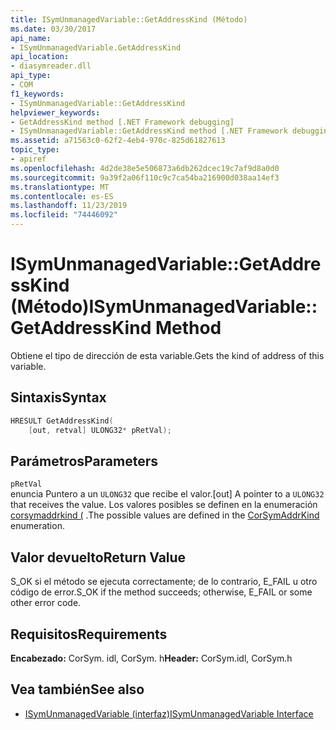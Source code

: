 ```yaml
---
title: ISymUnmanagedVariable::GetAddressKind (Método)
ms.date: 03/30/2017
api_name:
- ISymUnmanagedVariable.GetAddressKind
api_location:
- diasymreader.dll
api_type:
- COM
f1_keywords:
- ISymUnmanagedVariable::GetAddressKind
helpviewer_keywords:
- GetAddressKind method [.NET Framework debugging]
- ISymUnmanagedVariable::GetAddressKind method [.NET Framework debugging]
ms.assetid: a71563c0-62f2-4eb4-970c-825d61827613
topic_type:
- apiref
ms.openlocfilehash: 4d2de38e5e506873a6db262dcec19c7af9d8a0d0
ms.sourcegitcommit: 9a39f2a06f110c9c7ca54ba216900d038aa14ef3
ms.translationtype: MT
ms.contentlocale: es-ES
ms.lasthandoff: 11/23/2019
ms.locfileid: "74446092"
---
```

# <a name="isymunmanagedvariablegetaddresskind-method"></a><span data-ttu-id="1c7b8-102">ISymUnmanagedVariable::GetAddressKind (Método)</span><span class="sxs-lookup"><span data-stu-id="1c7b8-102">ISymUnmanagedVariable::GetAddressKind Method</span></span>
<span data-ttu-id="1c7b8-103">Obtiene el tipo de dirección de esta variable.</span><span class="sxs-lookup"><span data-stu-id="1c7b8-103">Gets the kind of address of this variable.</span></span>  
  
## <a name="syntax"></a><span data-ttu-id="1c7b8-104">Sintaxis</span><span class="sxs-lookup"><span data-stu-id="1c7b8-104">Syntax</span></span>  
  
```cpp  
HRESULT GetAddressKind(  
    [out, retval] ULONG32* pRetVal);  
```  
  
## <a name="parameters"></a><span data-ttu-id="1c7b8-105">Parámetros</span><span class="sxs-lookup"><span data-stu-id="1c7b8-105">Parameters</span></span>  
 `pRetVal`  
 <span data-ttu-id="1c7b8-106">enuncia Puntero a un `ULONG32` que recibe el valor.</span><span class="sxs-lookup"><span data-stu-id="1c7b8-106">[out] A pointer to a `ULONG32` that receives the value.</span></span> <span data-ttu-id="1c7b8-107">Los valores posibles se definen en la enumeración [corsymaddrkind (](../../../../docs/framework/unmanaged-api/diagnostics/corsymaddrkind-enumeration.md) .</span><span class="sxs-lookup"><span data-stu-id="1c7b8-107">The possible values are defined in the [CorSymAddrKind](../../../../docs/framework/unmanaged-api/diagnostics/corsymaddrkind-enumeration.md) enumeration.</span></span>  
  
## <a name="return-value"></a><span data-ttu-id="1c7b8-108">Valor devuelto</span><span class="sxs-lookup"><span data-stu-id="1c7b8-108">Return Value</span></span>  
 <span data-ttu-id="1c7b8-109">S_OK si el método se ejecuta correctamente; de lo contrario, E_FAIL u otro código de error.</span><span class="sxs-lookup"><span data-stu-id="1c7b8-109">S_OK if the method succeeds; otherwise, E_FAIL or some other error code.</span></span>  
  
## <a name="requirements"></a><span data-ttu-id="1c7b8-110">Requisitos</span><span class="sxs-lookup"><span data-stu-id="1c7b8-110">Requirements</span></span>  
 <span data-ttu-id="1c7b8-111">**Encabezado:** CorSym. idl, CorSym. h</span><span class="sxs-lookup"><span data-stu-id="1c7b8-111">**Header:** CorSym.idl, CorSym.h</span></span>  
  
## <a name="see-also"></a><span data-ttu-id="1c7b8-112">Vea también</span><span class="sxs-lookup"><span data-stu-id="1c7b8-112">See also</span></span>

- [<span data-ttu-id="1c7b8-113">ISymUnmanagedVariable (interfaz)</span><span class="sxs-lookup"><span data-stu-id="1c7b8-113">ISymUnmanagedVariable Interface</span></span>](../../../../docs/framework/unmanaged-api/diagnostics/isymunmanagedvariable-interface.md)
